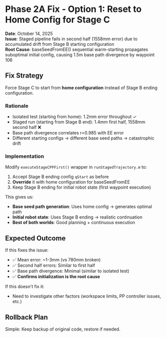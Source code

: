 # Phase 2A Fix - Option 1: Reset to Home Config for Stage C

**Date**: October 14, 2025  
**Issue**: Staged pipeline fails in second half (1558mm error) due to accumulated drift from Stage B starting configuration  
**Root Cause**: baseSeedFromEE() sequential warm-starting propagates suboptimal initial config, causing 1.5m base path divergence by waypoint 106

## Fix Strategy

Force Stage C to start from **home configuration** instead of Stage B ending configuration.

### Rationale
- Isolated test (starting from home): 1.2mm error throughout ✓
- Staged run (starting from Stage B end): 1.4mm first half, 1558mm second half ❌
- Base path divergence correlates r=0.985 with EE error
- Different starting configs → different base seed paths → catastrophic drift

### Implementation

Modify `executeStageCPPFirst()` wrapper in `runStagedTrajectory.m` to:
1. Accept Stage B ending config `qStart` as before
2. **Override** it with home configuration for baseSeedFromEE
3. Keep Stage B ending for initial robot state (first waypoint execution)

This gives us:
- **Base seed path generation**: Uses home config → generates optimal path
- **Initial robot state**: Uses Stage B ending → realistic continuation
- **Best of both worlds**: Good planning + continuous execution

## Expected Outcome

If this fixes the issue:
- ✅ Mean error: ~1-3mm (vs 780mm broken)
- ✅ Second half errors: Similar to first half
- ✅ Base path divergence: Minimal (similar to isolated test)
- ✅ **Confirms initialization is the root cause**

If this doesn't fix it:
- Need to investigate other factors (workspace limits, PP controller issues, etc.)

## Rollback Plan

Simple: Keep backup of original code, restore if needed.
